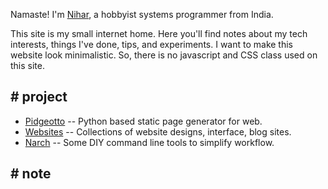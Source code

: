 Namaste! I'm [Nihar](/nihar), a hobbyist systems programmer from India. 

This site is my small internet home. Here you'll find notes about my tech interests, things I've done, tips, and experiments. I want to make this website look minimalistic. So, there is no javascript and CSS class used on this site.

## # project

* [Pidgeotto](https://pypi.org/project/pidgeotto/) -- Python based static page generator for web.
* [Websites](/website_collection.html) -- Collections of website designs, interface, blog sites.
* [Narch](https://codeberg.org/niharokz/narch) -- Some DIY command line tools to simplify workflow.

## # note

